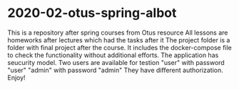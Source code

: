 # 2020-02-otus-spring-albot
This is a repository after spring courses from Otus resource
All lessons are homeworks after lectures which had the tasks after it
The project folder is a folder with final project after the course. It includes the docker-compose file to check the functionality without additional efforts. 
The application has seucurity model. Two users are available for testion
"user" with password "user"
"admin" with password "admin"
They have different authorization. Enjoy!
